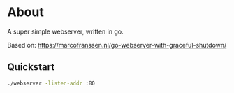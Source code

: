 # About

A super simple webserver, written in go.

Based on: <https://marcofranssen.nl/go-webserver-with-graceful-shutdown/>

## Quickstart

```bash
./webserver -listen-addr :80
```
